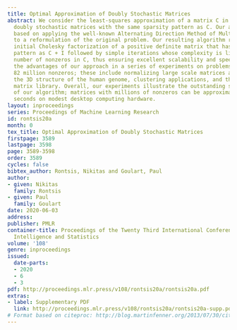 ```yaml
---
title: Optimal Approximation of Doubly Stochastic Matrices
abstract: We consider the least-squares approximation of a matrix C in the set of
  doubly stochastic matrices with the same sparsity pattern as C. Our approach is
  based on applying the well-known Alternating Direction Method of Multipliers (ADMM)
  to a reformulation of the original problem. Our resulting algorithm requires an
  initial Cholesky factorization of a positive definite matrix that has the same sparsity
  pattern as C + I followed by simple iterations whose complexity is linear in the
  number of nonzeros in C, thus ensuring excellent scalability and speed. We demonstrate
  the advantages of our approach in a series of experiments on problems with up to
  82 million nonzeros; these include normalizing large scale matrices arising from
  the 3D structure of the human genome, clustering applications, and the SuiteSparse
  matrix library. Overall, our experiments illustrate the outstanding scalability
  of our algorithm; matrices with millions of nonzeros can be approximated in a few
  seconds on modest desktop computing hardware.
layout: inproceedings
series: Proceedings of Machine Learning Research
id: rontsis20a
month: 0
tex_title: Optimal Approximation of Doubly Stochastic Matrices
firstpage: 3589
lastpage: 3598
page: 3589-3598
order: 3589
cycles: false
bibtex_author: Rontsis, Nikitas and Goulart, Paul
author:
- given: Nikitas
  family: Rontsis
- given: Paul
  family: Goulart
date: 2020-06-03
address: 
publisher: PMLR
container-title: Proceedings of the Twenty Third International Conference on Artificial
  Intelligence and Statistics
volume: '108'
genre: inproceedings
issued:
  date-parts:
  - 2020
  - 6
  - 3
pdf: http://proceedings.mlr.press/v108/rontsis20a/rontsis20a.pdf
extras:
- label: Supplementary PDF
  link: http://proceedings.mlr.press/v108/rontsis20a/rontsis20a-supp.pdf
# Format based on citeproc: http://blog.martinfenner.org/2013/07/30/citeproc-yaml-for-bibliographies/
---
```

